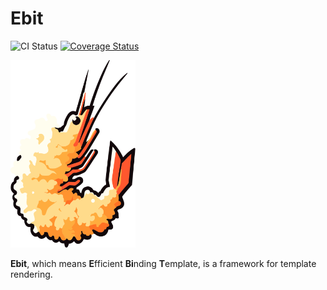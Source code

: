 # Ebit

![CI Status](https://github.com/emonkak/ebit/actions/workflows/ci.yml/badge.svg)
[![Coverage Status](https://coveralls.io/repos/github/emonkak/ebit/badge.svg)](https://coveralls.io/github/emonkak/ebit)

<img src="logo.svg" alt="Logo" width="200" height="300">

**Ebit**, which means **E**fficient **Bi**nding **T**emplate, is a framework for template rendering.
